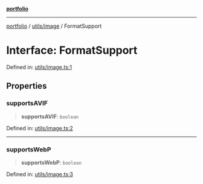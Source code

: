 [**portfolio**](../../../README.md)

***

[portfolio](../../../modules.md) / [utils/image](../README.md) / FormatSupport

# Interface: FormatSupport

Defined in: [utils/image.ts:1](https://github.com/tnorlund/Portfolio/blob/5c9d7f0bc3c1664649184d8fe27141e594b424d3/portfolio/utils/image.ts#L1)

## Properties

### supportsAVIF

> **supportsAVIF**: `boolean`

Defined in: [utils/image.ts:2](https://github.com/tnorlund/Portfolio/blob/5c9d7f0bc3c1664649184d8fe27141e594b424d3/portfolio/utils/image.ts#L2)

***

### supportsWebP

> **supportsWebP**: `boolean`

Defined in: [utils/image.ts:3](https://github.com/tnorlund/Portfolio/blob/5c9d7f0bc3c1664649184d8fe27141e594b424d3/portfolio/utils/image.ts#L3)
